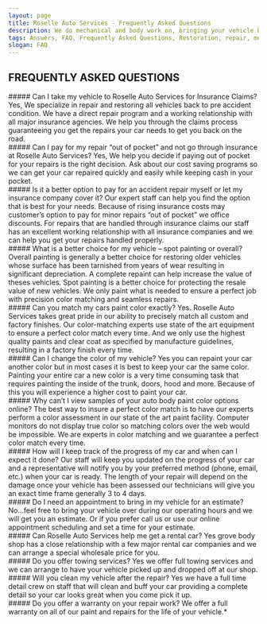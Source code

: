 ```yaml
---
layout: page
title: Roselle Auto Services - Frequently Asked Questions
description: We do mechanical and body work on, bringing your vehicle back to pre-accidental condition. Got questions, we got answers see our site for details.
tags: Answers, FAQ, Frequently Asked Questions, Restoration, repair, mechanical work, auto body painting, insurance negotiations, factory finish, color matching, estimates
slogan: FAQ
---
```


## FREQUENTLY ASKED QUESTIONS

<section>
##### Can I take my vehicle to Roselle Auto Services for Insurance Claims?
Yes, We specialize in repair and restoring all vehicles back to pre accident condition. We have a direct repair program and a working relationship with all major insurance agencies. We help you through the claims process guaranteeing you get the repairs your car needs to get you back on the road.
</section>
<section>
##### Can I pay for my repair “out of pocket” and not go through insurance at Roselle Auto Services?
Yes, We help you decide if paying out of pocket for your repairs is the right decision. Ask about our cost saving programs so we can get your car repaired quickly and easily while keeping cash in your pocket.
</section>
<section>
##### Is it a better option to pay for an accident repair myself or let my insurance company cover it?
Our expert staff can help you find the option that is best for your needs. Because of rising insurance costs may customer’s option to pay for minor repairs “out of pocket” we office discounts. For repairs that are handled through insurance claims our staff has an excellent working relationship with all insurance companies and we can help you get your repairs handled properly.
</section>
<section>
##### What is a better choice for my vehicle – spot painting or overall?
Overall painting is generally a better choice for restoring older vehicles whose surface has been tarnished from years of wear resulting in significant depreciation. A complete repaint can help increase the value of theses vehicles. Spot painting is a better choice for protecting the resale value of new vehicles. We only paint what is needed to ensure a perfect job with precision color matching and seamless repairs.
</section>
<section>
##### Can you match my cars paint color exactly?
Yes. Roselle Auto Services takes great pride in our ability to precisely match all custom and factory finishes. Our color-matching experts use state of the art equipment to ensure a perfect color match every time. And we only use the highest quality paints and clear coat as specified by manufacture guidelines, resulting in a factory finish every time.
</section>
<section>
##### Can I change the color of my vehicle?
Yes you can repaint your car another color but in most cases it is best to keep your car the same color. Painting your entire car a new color is a very time consuming task that requires painting the inside of the trunk, doors, hood and more. Because of this you will experience a higher cost to paint your car.
</section>
<section>
##### Why can’t I view samples of your auto body paint color options online?
The best way to insure a perfect color match is to have our experts perform a color assessment in our state of the art paint facility. Computer monitors do not display true color so matching colors over the web would be impossible. We are experts in color matching and we guarantee a perfect color match every time.
</section>
<section>
##### How will I keep track of the progress of my car and when can I expect it done?
Our staff will keep you updated on the progress of your car and a representative will notify you by your preferred method (phone, email, etc.) when your car is ready. The length of your repair will depend on the damage once your vehicle has been assessed our technicians will give you an exact time frame generally 3 to 4 days.
</section>
<section>
##### Do I need an appointment to bring in my vehicle for an estimate?
No…feel free to bring your vehicle over during our operating hours and we will get you an estimate. Or if you prefer call us or use our online appointment scheduling and set a time for your estimate.
</section>
<section>
##### Can Roselle Auto Services help me get a rental car?
Yes grove body shop has a close relationship with a few major rental car companies and we can arrange a special wholesale price for you.
</section>
<section>
##### Do you offer towing services?
Yes we offer full towing services and we can arrange to have your vehicle picked up and dropped off at our shop.
</section>
<section>
##### Will you clean my vehicle after the repair?
Yes we have a full time detail crew on staff that will clean and buff your car providing a complete detail so your car looks great when you come pick it up.
</section>
<section>
##### Do you offer a warranty on your repair work?
We offer a full warranty on all of our paint and repairs for the life of your vehicle.*
</section>


